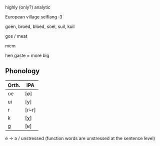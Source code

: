 highly (only?) analytic

European village selflang :3

goen, broed, bloed, soel, suil, kuil

gos / meat

mem

hen gaste = more big

## Phonology

| Orth. | IPA   |
|-------|-------|
| oe    |\[ø]   |
| ui    |\[y]   |
| r     |\[ɾ~r] |
| k     |\[χ]   |
| g     |\[ʁ]   |

e -> ə / unstressed (function words are unstressed at the sentence level)
